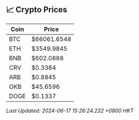 ## 📈 Crypto Prices

| Coin | Price |
| ---- | ----- |
| BTC | $66061.6548 |
| ETH | $3549.9845 |
| BNB | $602.0888 |
| CRV | $0.3384 |
| ARB | $0.8845 |
| OKB | $45.6596 |
| DOGE | $0.1337 |

_Last Updated: 2024-06-17 15:26:24.232 +0800 HKT_